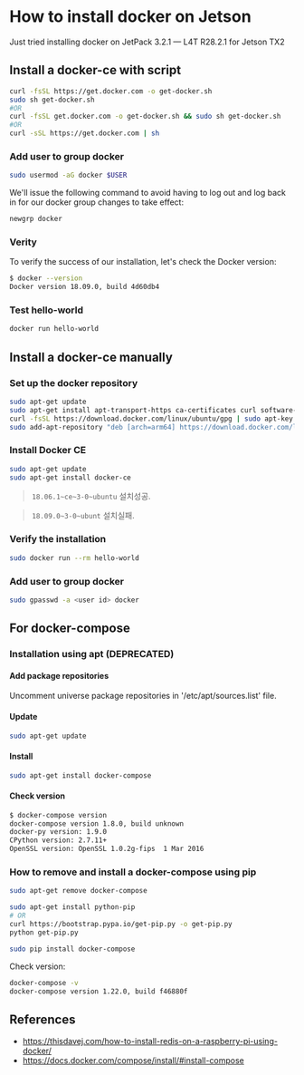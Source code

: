 # How to install docker on Jetson

Just tried installing docker on JetPack 3.2.1 — L4T R28.2.1 for Jetson TX2

## Install a docker-ce with script

```sh
curl -fsSL https://get.docker.com -o get-docker.sh
sudo sh get-docker.sh
#OR
curl -fsSL get.docker.com -o get-docker.sh && sudo sh get-docker.sh
#OR
curl -sSL https://get.docker.com | sh
```

### Add user to group docker

```sh
sudo usermod -aG docker $USER
```

We'll issue the following command to avoid having to log out and log back in for our docker group changes to take effect:

```sh
newgrp docker
```

### Verity 

To verify the success of our installation, let's check the Docker version:

```sh
$ docker --version
Docker version 18.09.0, build 4d60db4
```

### Test hello-world

```sh
docker run hello-world
```

## Install a docker-ce manually

### Set up the docker repository

```sh
sudo apt-get update
sudo apt-get install apt-transport-https ca-certificates curl software-properties-common
curl -fsSL https://download.docker.com/linux/ubuntu/gpg | sudo apt-key add -
sudo add-apt-repository "deb [arch=arm64] https://download.docker.com/linux/ubuntu $(lsb_release -cs) stable"
```

### Install Docker CE

```sh
sudo apt-get update
sudo apt-get install docker-ce
```

> `18.06.1~ce~3-0~ubuntu` 설치성공.

> `18.09.0~3-0~ubunt` 설치실패.

### Verify the installation

```sh
sudo docker run --rm hello-world
```

### Add user to group docker

```sh
sudo gpasswd -a <user id> docker
```

## For docker-compose

### Installation using apt (**DEPRECATED**)

#### Add package repositories

Uncomment universe package repositories in '/etc/apt/sources.list' file.

#### Update

```sh
sudo apt-get update
```

#### Install

```sh
sudo apt-get install docker-compose
```

#### Check version

```sh
$ docker-compose version
docker-compose version 1.8.0, build unknown
docker-py version: 1.9.0
CPython version: 2.7.11+
OpenSSL version: OpenSSL 1.0.2g-fips  1 Mar 2016
```

### How to remove and install a docker-compose using pip

```sh
sudo apt-get remove docker-compose

sudo apt-get install python-pip
# OR
curl https://bootstrap.pypa.io/get-pip.py -o get-pip.py
python get-pip.py

sudo pip install docker-compose
```

Check version:

```sh
docker-compose -v
docker-compose version 1.22.0, build f46880f
```

## References

- https://thisdavej.com/how-to-install-redis-on-a-raspberry-pi-using-docker/
- https://docs.docker.com/compose/install/#install-compose
